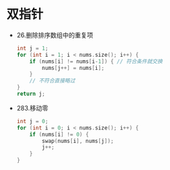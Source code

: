 # 双指针

- 26.删除排序数组中的重复项

    ```go
    int j = 1;
    for (int i = 1; i < nums.size(); i++) {
        if (nums[i] != nums[i-1]) { // 符合条件就交换
            nums[j++] = nums[i];
        }
        // 不符合直接略过
    }
    return j;
    ```

- 283.移动零

    ```go
    int j = 0;
    for (int i = 0; i < nums.size(); i++) {
        if (nums[i] != 0) {
            swap(nums[i], nums[j]);
            j++;
        }
    }
    ```



